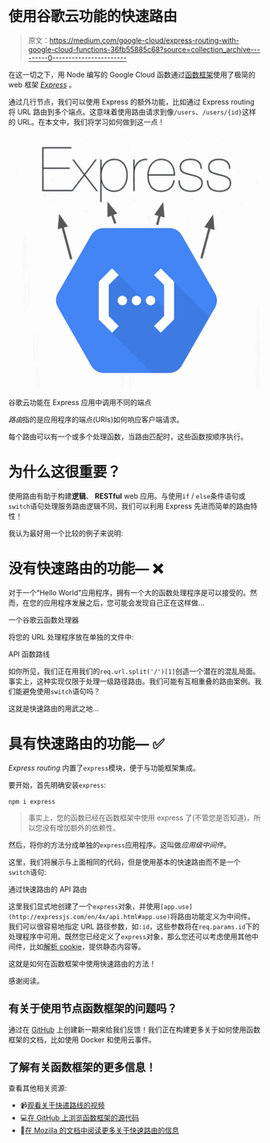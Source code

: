 # 使用谷歌云功能的快速路由

> 原文：<https://medium.com/google-cloud/express-routing-with-google-cloud-functions-36fb55885c68?source=collection_archive---------0----------------------->

在这一切之下，用 Node 编写的 Google Cloud 函数通过[函数框架](https://github.com/GoogleCloudPlatform/functions-framework-nodejs)使用了极简的 web 框架 [*Express*](https://github.com/expressjs/express) 。

通过几行节点，我们可以使用 Express 的额外功能，比如通过 Express routing 将 URL 路由到多个端点。这意味着使用路由请求到像`/users`、`/users/{id}`这样的 URL。在本文中，我们将学习如何做到这一点！

![](img/a7134dc266382e0a54d00b4591888dd8.png)

谷歌云功能在 Express 应用中调用不同的端点

*路由*指的是应用程序的端点(URIs)如何响应客户端请求。

每个路由可以有一个或多个处理函数，当路由匹配时，这些函数按顺序执行。

# 为什么这很重要？

使用路由有助于构建**逻辑**、 **RESTful** web 应用。与使用`if` / `else`条件语句或`switch`语句处理服务路由逻辑不同，我们可以利用 Express 先进而简单的路由特性！

我认为最好用一个比较的例子来说明:

# 没有快速路由的功能— ❌

对于一个“Hello World”应用程序，拥有一个大的函数处理程序是可以接受的。然而，在您的应用程序发展之后，您可能会发现自己正在这样做…

一个谷歌云函数处理器

将您的 URL 处理程序放在单独的文件中:

API 函数路线

如你所见，我们正在用我们的`req.url.split('/')[1]`创造一个潜在的混乱局面。事实上，这种实现仅限于处理一级路径路由。我们可能有互相重叠的路由案例。我们能避免使用`switch`语句吗？

这就是快速路由的用武之地…

# 具有快速路由的功能— ✅️

*Express routing* 内置了`express`模块，便于与功能框架集成。

要开始，首先明确安装`express`:

`npm i express`

> 事实上，您的函数已经在函数框架中使用 express 了(不管您是否知道)，所以您没有增加额外的依赖性。

然后，将你的方法分成单独的`express`应用程序。这叫做*应用级中间件*。

这里，我们将展示与上面相同的代码，但是使用基本的快速路由而不是一个`switch`语句:

通过快速路由的 API 路由

这里我们显式地创建了一个`express`对象，并使用`[app.use](http://expressjs.com/en/4x/api.html#app.use)`将路由功能定义为中间件。我们可以很容易地指定 URL 路径参数，如`:id`，这些参数将在`req.params.id`下的处理程序中可用。既然您已经定义了`express`对象，那么您还可以考虑使用其他中间件，比如[解析 cookie](https://github.com/expressjs/cookie-parser)，提供静态内容等。

这就是如何在函数框架中使用快速路由的方法！

感谢阅读。

## 有关于使用节点函数框架的问题吗？

通过在 [GitHub](https://github.com/GoogleCloudPlatform/functions-framework-nodejs/) 上创建新一期来给我们反馈！我们正在构建更多关于如何使用函数框架的文档，比如使用 Docker 和使用云事件。

## **了解有关函数框架的更多信息！**

查看其他相关资源:

*   📹[观看关于快递路线的视频](https://www.youtube.com/watch?v=nld4P0AOt10)
*   💻[在 GitHub 上浏览函数框架的源代码](https://github.com/GoogleCloudPlatform/functions-framework-nodejs)
*   📄[在 Mozilla 的文档中阅读更多关于快速路由的信息](https://developer.mozilla.org/en-US/docs/Learn/Server-side/Express_Nodejs/routes)